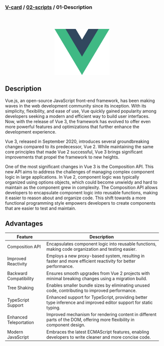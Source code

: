 ## 
### [V-card](../README.md) / [02-scripts](./00-Introduction.md) / 01-Description
## 

<br>

<p align="center">
  <img src="../05-assets/01-docs/vue-logo.png" alt="Vue.js" width="180" height="150">
</p>

## Description

Vue.js, an open-source JavaScript front-end framework, has been making waves in the web development community since its inception. With its simplicity, flexibility, and ease of use, Vue quickly gained popularity among developers seeking a modern and efficient way to build user interfaces. Now, with the release of Vue 3, the framework has evolved to offer even more powerful features and optimizations that further enhance the development experience.

Vue 3, released in September 2020, introduces several groundbreaking changes compared to its predecessor, Vue 2. While maintaining the same core principles that made Vue 2 successful, Vue 3 brings significant improvements that propel the framework to new heights.

One of the most significant changes in Vue 3 is the Composition API. This new API aims to address the challenges of managing complex component logic in large applications. In Vue 2, component logic was typically organized using options objects, which could become unwieldy and hard to maintain as the component grew in complexity. The Composition API allows developers to encapsulate component logic into reusable functions, making it easier to reason about and organize code. This shift towards a more functional programming style empowers developers to create components that are easier to test and maintain.

## Advantages

| Feature                  | Description                                                                                                          |
|--------------------------|----------------------------------------------------------------------------------------------------------------------|
| Composition API          | Encapsulates component logic into reusable functions, making code organization and testing easier.                 |
| Improved Reactivity      | Employs a new proxy-based system, resulting in faster and more efficient reactivity for better performance.          |
| Backward Compatibility   | Ensures smooth upgrades from Vue 2 projects with minimal breaking changes using a migration build.                  |
| Tree Shaking             | Enables smaller bundle sizes by eliminating unused code, contributing to improved performance.                      |
| TypeScript Support       | Enhanced support for TypeScript, providing better type inference and improved editor support for static typing.     |
| Enhanced Teleportation   | Improved mechanism for rendering content in different parts of the DOM, offering more flexibility in component design.|
| Modern JavaScript        | Embraces the latest ECMAScript features, enabling developers to write cleaner and more concise code.                |
